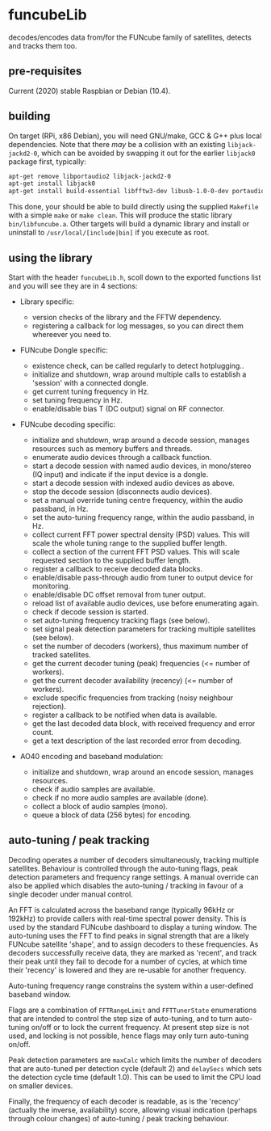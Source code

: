 # funcubeLib
decodes/encodes data from/for the FUNcube family of satellites, detects and tracks them too.

## pre-requisites
Current (2020) stable Raspbian or Debian (10.4).

## building
On target (RPi, x86 Debian), you will need GNU/make, GCC & G++ plus local dependencies. Note
that there _may_ be a collision with an existing `libjack-jackd2-0`, which can be avoided by
swapping it out for the earlier `libjack0` package first, typically:

```bash
apt-get remove libportaudio2 libjack-jackd2-0
apt-get install libjack0
apt-get install build-essential libfftw3-dev libusb-1.0-0-dev portaudio19-dev libasound2-dev
```

This done, your should be able to build directly using the supplied `Makefile` with a simple
`make` or `make clean`. This will produce the static library `bin/libfuncube.a`. Other targets
will build a dynamic library and install or uninstall to `/usr/local/[include|bin]` if you
execute as root.

## using the library
Start with the header `funcubeLib.h`, scoll down to the exported functions list and you will
see they are in 4 sections:

 * Library specific:
   * version checks of the library and the FFTW dependency.
   * registering a callback for log messages, so you can direct them whereever you need to.

 * FUNcube Dongle specific:
   * existence check, can be called regularly to detect hotplugging..
   * initialize and shutdown, wrap around multiple calls to establish a 'session' with a
     connected dongle.
   * get current tuning frequency in Hz.
   * set tuning frequency in Hz.
   * enable/disable bias T (DC output) signal on RF connector.

 * FUNcube decoding specific:
   * initialize and shutdown, wrap around a decode session, manages resources such as
     memory buffers and threads.
   * enumerate audio devices through a callback function.
   * start a decode session with named audio devices, in mono/stereo (IQ input) and
     indicate if the input device is a dongle.
   * start a decode session with indexed audio devices as above.
   * stop the decode session (disconnects audio devices).
   * set a manual override tuning centre frequency, within the audio passband, in Hz.
   * set the auto-tuning frequency range, within the audio passband, in Hz.
   * collect current FFT power spectral density (PSD) values. This will scale the whole
     tuning range to the supplied buffer length.
   * collect a section of the current FFT PSD values. This will scale requested section
     to the supplied buffer length.
   * register a callback to receive decoded data blocks.
   * enable/disable pass-through audio from tuner to output device for monitoring.
   * enable/disable DC offset removal from tuner output.
   * reload list of available audio devices, use before enumerating again.
   * check if decode session is started.
   * set auto-tuning frequency tracking flags (see below).
   * set signal peak detection parameters for tracking multiple satellites (see below).
   * set the number of decoders (workers), thus maximum number of tracked satellites.
   * get the current decoder tuning (peak) frequencies (<= number of workers).
   * get the current decoder availability (recency) (<= number of workers).
   * exclude specific frequencies from tracking (noisy neighbour rejection).
   * register a callback to be notified when data is available.
   * get the last decoded data block, with received frequency and error count.
   * get a text description of the last recorded error from decoding.

 * AO40 encoding and baseband modulation:
   * initialize and shutdown, wrap around an encode session, manages resources.
   * check if audio samples are available.
   * check if no more audio samples are available (done).
   * collect a block of audio samples (mono).
   * queue a block of data (256 bytes) for encoding.

## auto-tuning / peak tracking
Decoding operates a number of decoders simultaneously, tracking multiple satellites.
Behaviour is controlled through the auto-tuning flags, peak detection parameters and
frequency range settings. A manual override can also be applied which disables the
auto-tuning / tracking in favour of a single decoder under manual control.

An FFT is calculated across the baseband range (typically 96kHz or 192kHz) to provide
callers with real-time spectral power density. This is used by the standard FUNcube
dashboard to display a tuning window. The auto-tuning uses the FFT to find peaks in
signal strength that are a likely FUNcube satellite 'shape', and to assign decoders
to these frequencies. As decoders successfully receive data, they are marked as
'recent', and track their peak until they fail to decode for a number of cycles, at
which time their 'recency' is lowered and they are re-usable for another frequency.

Auto-tuning frequency range constrains the system within a user-defined baseband window.

Flags are a combination of `FFTRangeLimit` and `FFTTunerState` enumerations that are
intended to control the step size of auto-tuning, and to turn auto-tuning on/off or
to lock the current frequency. At present step size is not used, and locking is not
possible, hence flags may only turn auto-tuning on/off.

Peak detection parameters are `maxCalc` which limits the number of decoders that are
auto-tuned per detection cycle (default 2) and `delaySecs` which sets the detection
cycle time (default 1.0). This can be used to limit the CPU load on smaller devices.

Finally, the frequency of each decoder is readable, as is the 'recency' (actually
the inverse, availability) score, allowing visual indication (perhaps through colour
changes) of auto-tuning / peak tracking behaviour.

